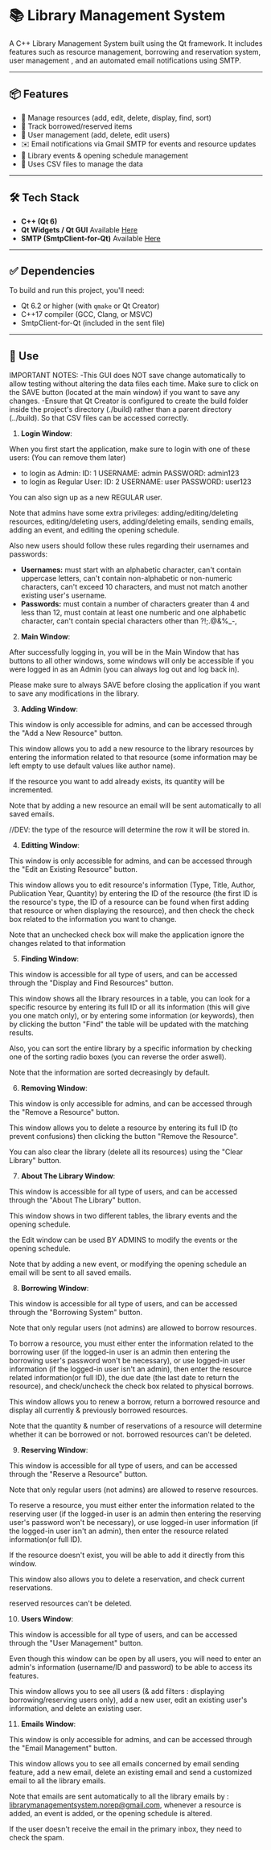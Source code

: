 # 📚 Library Management System
A C++ Library Management System built using the Qt framework. It includes features such as resource management, borrowing and reservation system, user management , and an automated email notifications using SMTP.


---

## 📦 Features

- 📘 Manage resources (add, edit, delete, display, find, sort)
- 🧭 Track borrowed/reserved items
- 👥 User management (add, delete, edit users)
- ✉️ Email notifications via Gmail SMTP for events and resource updates
- 📅 Library events & opening schedule management
- 💾 Uses CSV files to manage the data


---

## 🛠️ Tech Stack

- **C++ (Qt 6)**
- **Qt Widgets / Qt GUI** Available [Here](https://www.qt.io/download-dev)
- **SMTP (SmtpClient-for-Qt)** Available [Here](https://github.com/bluetiger9/SmtpClient-for-Qt#)

---

## ✅ Dependencies

To build and run this project, you'll need:

- Qt 6.2 or higher (with `qmake` or Qt Creator)
- C++17 compiler (GCC, Clang, or MSVC)
- SmtpClient-for-Qt (included in the sent file)

---

## 🚀 Use

IMPORTANT NOTES:
    -This GUI does NOT save change automatically to allow testing without altering the data files each time.
        Make sure to click on the SAVE button (located at the main window) if you want to save any changes.
    -Ensure that Qt Creator is configured to create the build folder inside the project's directory (./build) rather than a parent directory (../build). So that CSV                 files can be accessed correctly.

1. **Login Window**:

When you first start the application, make sure to login with one of these users: (You can remove them later)

- to login as Admin: ID: 1 USERNAME: admin PASSWORD: admin123
- to login as Regular User: ID: 2 USERNAME: user PASSWORD: user123

You can also sign up as a new REGULAR user.

Note that admins have some extra privileges: adding/editing/deleting resources, editing/deleting users, adding/deleting emails, sending emails, adding an event, and editing the opening schedule.

Also new users should follow these rules regarding their usernames and passwords:
- **Usernames:** must start with an alphabetic character, can't contain uppercase letters, can't contain non-alphabetic or non-numeric characters, can't exceed 10 characters, and must not match another existing user's username.
- **Passwords:** must contain a number of characters greater than 4 and less than 12, must contain at least one numberic and one alphabetic character, can't contain special characters other than ?!;.@&%_-,

2. **Main Window**:

After successfully logging in, you will be in the Main Window that has buttons to all other windows, some windows will only be accessible if you were logged in as an Admin (you can always log out and log back in).

Please make sure to always SAVE before closing the application if you want to save any modifications in the library.

3. **Adding Window**:

This window is only accessible for admins, and can be accessed through the "Add a New Resource" button.

This window allows you to add a new resource to the library resources by entering the information related to that resource (some information may be left empty to use default values like author name).

If the resource you want to add already exists, its quantity will be incremented.

Note that by adding a new resource an email will be sent automatically to all saved emails.

//DEV: the type of the resource will determine the row it will be stored in.

4. **Editting Window**:

This window is only accessible for admins, and can be accessed through the "Edit an Existing Resource" button.

This window allows you to edit resource's information (Type, Title, Author, Publication Year, Quantity) by entering the ID of the resource (the first ID is the resource's type, the ID of a resource can be found when first adding that resource or when displaying the  resource), and then check the check box related to the information you want to change.

Note that an unchecked check box will make the application ignore the changes related to that information

5. **Finding Window**:

This window is accessible for all type of users, and can be accessed through the "Display and Find Resources" button.

This window shows all the library resources in a table, you can look for a specific resource by entering its full ID or all its information (this will give you one match only), or by entering some information (or keywords), then by clicking the button "Find" the table will be updated with the matching results.

Also, you can sort the entire library by a specific information by checking one of the sorting radio boxes (you can reverse the order aswell).

Note that the information are sorted decreasingly by default.

6. **Removing Window**:

This window is only accessible for admins, and can be accessed through the "Remove a Resource" button.

This window allows you to delete a resource by entering its full ID (to prevent confusions) then clicking the button "Remove the Resource".

You can also clear the library (delete all its resources) using the "Clear Library" button.

7. **About The Library Window**:

This window is accessible for all type of users, and can be accessed through the "About The Library" button.

This window shows in two different tables, the library events and the opening schedule.

the Edit window can be used BY ADMINS to modify the events or the opening schedule.

Note that by adding a new event, or modifying the opening schedule an email will be sent to all saved emails.

8. **Borrowing Window**:

This window is accessible for all type of users, and can be accessed through the "Borrowing System" button.

Note that only regular users (not admins) are allowed to borrow resources.

To borrow a resource, you must either enter the information related to the borrowing user (if the logged-in user is an admin then entering the borrowing user's password won't be necessary), or use logged-in user information (if the logged-in user isn't an admin), then enter the resource related information(or full ID), the due date (the last date to return the resource), and check/uncheck the check box related to physical borrows.

This window allows you to renew a borrow, return a borrowed resource and display all currently & previously borrowed resources.

Note that the quantity & number of reservations of a resource will determine whether it can be borrowed or not.
borrowed resources can't be deleted.

9. **Reserving Window**:

This window is accessible for all type of users, and can be accessed through the "Reserve a Resource" button.

Note that only regular users (not admins) are allowed to reserve resources.

To reserve a resource, you must either enter the information related to the reserving user (if the logged-in user is an admin then entering the reserving user's password won't be necessary), or use logged-in user information (if the logged-in user isn't an admin), then enter the resource related information(or full ID).

If the resource doesn't exist, you will be able to add it directly from this window.

This window also allows you to delete a reservation, and check current reservations.

reserved resources can't be deleted.

10. **Users Window**:

This window is accessible for all type of users, and can be accessed through the "User Management" button.

Even though this window can be open by all users, you will need to enter an admin's information (username/ID and password) to be able to access its features.

This window allows you to see all users (& add filters : displaying borrowing/reserving users only), add a new user, edit an existing user's information, and delete an existing user.

11. **Emails Window**:

This window is only accessible for admins, and can be accessed through the "Email Management" button.

This window allows you to see all emails concerned by email sending feature, add a new email, delete an existing email and send a customized email to all the library emails.

Note that emails are sent automatically to all the library emails by : librarymanagementsystem.norep@gmail.com, whenever a resource is added, an event is added, or the opening schedule is altered.

If the user doesn't receive the email in the primary inbox, they need to check the spam.
